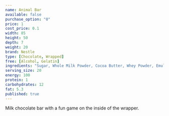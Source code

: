```yaml
---
name: Animal Bar
available: false
purchase_option: "0"
price: 1
cost_price: 0.1
width: 85
height: 50
depth: 7
weight: 20
brand: Nestle
type: [Chocolate, Wrapped]
free: [Alcohol, Gelatin]
ingredients: "Sugar, Whole Milk Powder, Cocoa Butter, Whey Powder, Emulsifier: Soya Lecithin; Flavouring "
serving_size: 20
energy: 100
protein: 1
carbohydrates: 12
fat: 5.3
published: true
---
```

Milk chocolate bar with a fun game on the inside of the wrapper.